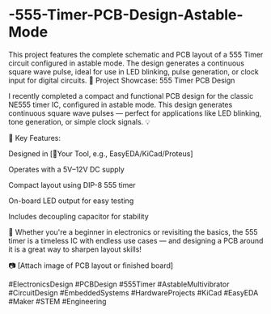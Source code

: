 # -555-Timer-PCB-Design-Astable-Mode
This project features the complete schematic and PCB layout of a 555 Timer circuit configured in astable mode. The design generates a continuous square wave pulse, ideal for use in LED blinking, pulse generation, or clock input for digital circuits.
🚀 Project Showcase: 555 Timer PCB Design

I recently completed a compact and functional PCB design for the classic NE555 timer IC, configured in astable mode. This design generates continuous square wave pulses — perfect for applications like LED blinking, tone generation, or simple clock signals. 💡

🔧 Key Features:

Designed in [🔷Your Tool, e.g., EasyEDA/KiCad/Proteus]

Operates with a 5V–12V DC supply

Compact layout using DIP-8 555 timer

On-board LED output for easy testing

Includes decoupling capacitor for stability

💼 Whether you're a beginner in electronics or revisiting the basics, the 555 timer is a timeless IC with endless use cases — and designing a PCB around it is a great way to sharpen layout skills!

📷 [Attach image of PCB layout or finished board]

#ElectronicsDesign #PCBDesign #555Timer #AstableMultivibrator #CircuitDesign #EmbeddedSystems #HardwareProjects #KiCad #EasyEDA #Maker #STEM #Engineering

